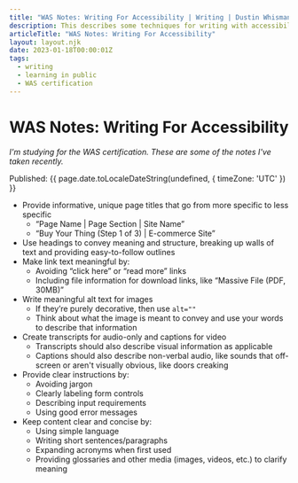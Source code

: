 ```yaml
---
title: "WAS Notes: Writing For Accessibility | Writing | Dustin Whisman"
description: This describes some techniques for writing with accessibility in mind, with the key takeaway being to keep things simple and orderly.
articleTitle: "WAS Notes: Writing For Accessibility"
layout: layout.njk
date: 2023-01-18T00:00:01Z
tags:
  - writing
  - learning in public
  - WAS certification
---
```


# WAS Notes: Writing For Accessibility

_I'm studying for the WAS certification. These are some of the notes I've taken recently._

<p class="cmp-fine-print">
  Published:
  <time datetime="{{ page.date.toISOString() }}">
    {{ page.date.toLocaleDateString(undefined, { timeZone: 'UTC' }) }}
  </time>
</p>

- Provide informative, unique page titles that go from more specific to less specific
  - “Page Name | Page Section | Site Name”
  - “Buy Your Thing (Step 1 of 3) | E-commerce Site”
- Use headings to convey meaning and structure, breaking up walls of text and providing easy-to-follow outlines
- Make link text meaningful by:
  - Avoiding “click here” or “read more” links
  - Including file information for download links, like “Massive File (PDF, 30MB)”
- Write meaningful alt text for images
  - If they’re purely decorative, then use `alt=""`
  - Think about what the image is meant to convey and use your words to describe that information
- Create transcripts for audio-only and captions for video
  - Transcripts should also describe visual information as applicable
  - Captions should also describe non-verbal audio, like sounds that off-screen or aren't visually obvious, like doors creaking
- Provide clear instructions by:
  - Avoiding jargon
  - Clearly labeling form controls
  - Describing input requirements
  - Using good error messages
- Keep content clear and concise by:
  - Using simple language
  - Writing short sentences/paragraphs
  - Expanding acronyms when first used
  - Providing glossaries and other media (images, videos, etc.) to clarify meaning
